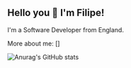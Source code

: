 ## Hello you 👋 I'm Filipe!

I'm a Software Developer from England.

More about me: []

![Anurag's GitHub stats](https://github-readme-stats.vercel.app/api?username=Dialexy&show_icons=true&theme=tokyonight)
